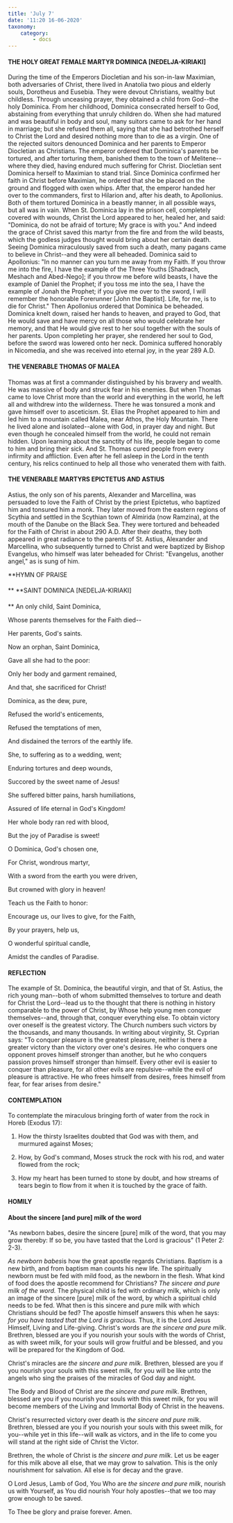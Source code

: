 ```yaml
---
title: 'July 7'
date: '11:20 16-06-2020'
taxonomy:
    category:
        - docs
---
```


#### THE HOLY GREAT FEMALE MARTYR DOMINICA [NEDELJA-KIRIAKI]

During the time of the Emperors Diocletian and his son-in-law Maximian, both adversaries of Christ, there lived in Anatolia two pious and elderly souls, Dorotheus and Eusebia. They were devout Christians, wealthy but childless. Through unceasing prayer, they obtained a child from God--the holy Dominica. From her childhood, Dominica consecrated herself to God, abstaining from everything that unruly children do. When she had matured and was beautiful in body and soul, many suitors came to ask for her hand in marriage; but she refused them all, saying that she had betrothed herself to Christ the Lord and desired nothing more than to die as a virgin. One of the rejected suitors denounced Dominica and her parents to Emperor Diocletian as Christians. The emperor ordered that Dominica's parents be tortured, and after torturing them, banished them to the town of Melitene--where they died, having endured much suffering for Christ. Diocletian sent Dominica herself to Maximian to stand trial. Since Dominica confirmed her faith in Christ before Maximian, he ordered that she be placed on the ground and flogged with oxen whips. After that, the emperor handed her over to the commanders, first to Hilarion and, after his death, to Apollonius. Both of them tortured Dominica in a beastly manner, in all possible ways, but all was in vain. When St. Dominica lay in the prison cell, completely covered with wounds, Christ the Lord appeared to her, healed her, and said: "Dominica, do not be afraid of torture; My grace is with you." And indeed the grace of Christ saved this martyr from the fire and from the wild beasts, which the godless judges thought would bring about her certain death. Seeing Dominica miraculously saved from such a death, many pagans came to believe in Christ--and they were all beheaded. Dominica said to Apollonius: "In no manner can you turn me away from my Faith. If you throw me into the fire, I have the example of the Three Youths [Shadrach, Meshach and Abed-Nego]; if you throw me before wild beasts, I have the example of Daniel the Prophet; if you toss me into the sea, I have the example of Jonah the Prophet; if you give me over to the sword, I will remember the honorable Forerunner [John the Baptist]. Life, for me, is to die for Christ." Then Apollonius ordered that Dominica be beheaded. Dominica knelt down, raised her hands to heaven, and prayed to God, that He would save and have mercy on all those who would celebrate her memory, and that He would give rest to her soul together with the souls of her parents. Upon completing her prayer, she rendered her soul to God, before the sword was lowered onto her neck. Dominica suffered honorably in Nicomedia, and she was received into eternal joy, in the year 289 A.D.

#### THE VENERABLE THOMAS OF MALEA

Thomas was at first a commander distinguished by his bravery and wealth. He was massive of body and struck fear in his enemies. But when Thomas came to love Christ more than the world and everything in the world, he left all and withdrew into the wilderness. There he was tonsured a monk and gave himself over to asceticism. St. Elias the Prophet appeared to him and led him to a mountain called Malea, near Athos, the Holy Mountain. There he lived alone and isolated--alone with God, in prayer day and night. But even though he concealed himself from the world, he could not remain hidden. Upon learning about the sanctity of his life, people began to come to him and bring their sick. And St. Thomas cured people from every infirmity and affliction. Even after he fell asleep in the Lord in the tenth century, his relics continued to help all those who venerated them with faith.

#### THE VENERABLE MARTYRS EPICTETUS AND ASTIUS

Astius, the only son of his parents, Alexander and Marcellina, was persuaded to love the Faith of Christ by the priest Epictetus, who baptized him and tonsured him a monk. They later moved from the eastern regions of Scythia and settled in the Scythian town of Almirida (now Ramzina), at the mouth of the Danube on the Black Sea. They were tortured and beheaded for the Faith of Christ in about 290 A.D. After their deaths, they both appeared in great radiance to the parents of St. Astius, Alexander and Marcellina, who subsequently turned to Christ and were baptized by Bishop Evangelus, who himself was later beheaded for Christ: "Evangelus, another angel," as is sung of him.


**HYMN OF PRAISE
####  
**
**SAINT DOMINICA [NEDELJA-KIRIAKI]
####  
**
An only child, Saint Dominica,
 

Whose parents themselves for the Faith died--
 

Her parents, God's saints.
 

Now an orphan, Saint Dominica,
 

Gave all she had to the poor:
 

Only her body and garment remained,


And that, she sacrificed for Christ!
 

Dominica, as the dew, pure,
 

Refused the world's enticements,
 

Refused the temptations of men,
 

And disdained the terrors of the earthly life.
 

She, to suffering as to a wedding, went;
 

Enduring tortures and deep wounds,
 

Succored by the sweet name of Jesus!
 

She suffered bitter pains, harsh humiliations,
 

Assured of life eternal in God's Kingdom!
 

Her whole body ran red with blood,
 

But the joy of Paradise is sweet!
 

O Dominica, God's chosen one,
 

For Christ, wondrous martyr,
 

With a sword from the earth you were driven,
 

But crowned with glory in heaven!
 

Teach us the Faith to honor:
 

Encourage us, our lives to give, for the Faith,
 

By your prayers, help us,
 

O wonderful spiritual candle,


Amidst the candles of Paradise.
 

#### REFLECTION

The example of St. Dominica, the beautiful virgin, and that of St. Astius, the rich young man--both of whom submitted themselves to torture and death for Christ the Lord--lead us to the thought that there is nothing in history comparable to the power of Christ, by Whose help young men conquer themselves--and, through that, conquer everything else. To obtain victory over oneself is the greatest victory. The Church numbers such victors by the thousands, and many thousands. In writing about virginity, St. Cyprian says: "To conquer pleasure is the greatest pleasure, neither is there a greater victory than the victory over one's desires. He who conquers one opponent proves himself stronger than another, but he who conquers passion proves himself stronger than himself. Every other evil is easier to conquer than pleasure, for all other evils are repulsive--while the evil of pleasure is attractive. He who frees himself from desires, frees himself from fear, for fear arises from desire."


#### CONTEMPLATION


To contemplate the miraculous bringing forth of water from the rock in Horeb (Exodus 17):

1.  How the thirsty Israelites doubted that God was with them, and murmured against Moses;

1.  How, by God's command, Moses struck the rock with his rod, and water flowed from the rock;

1.  How my heart has been turned to stone by doubt, and how streams of tears begin to flow from it when it is touched by the grace of faith.


#### HOMILY

#### About the sincere [and pure] milk of the word

"As newborn babes, desire the sincere [pure] milk of the word, that you may grow thereby: If so be, you have tasted that the Lord is gracious" (1 Peter 2: 2-3).

*As newborn babes*is how the great apostle regards Christians. Baptism is a new birth, and from baptism man counts his new life. The spiritually newborn must be fed with mild food, as the newborn in the flesh. What kind of food does the apostle recommend for Christians? *The sincere and pure milk of the word.* The physical child is fed with ordinary milk, which is only an image of the sincere [pure] milk of the word, by which a spiritual child needs to be fed. What then is this sincere and pure milk with which Christians should be fed? The apostle himself answers this when he says: *for you have tasted that the Lord is gracious.* Thus, it is the Lord Jesus Himself, Living and Life-giving. Christ's words are *the sincere and pure milk*. Brethren, blessed are you if you nourish your souls with the words of Christ, as with sweet milk, for your souls will grow fruitful and be blessed, and you will be prepared for the Kingdom of God.

Christ's miracles are *the sincere and pure milk*. Brethren, blessed are you if you nourish your souls with this sweet milk, for you will be like unto the angels who sing the praises of the miracles of God day and night.

The Body and Blood of Christ are *the sincere and pure milk*. Brethren, blessed are you if you nourish your souls with this sweet milk, for you will become members of the Living and Immortal Body of Christ in the heavens.

Christ's resurrected victory over death is *the sincere and pure milk*. Brethren, blessed are you if you nourish your souls with this sweet milk, for you--while yet in this life--will walk as victors, and in the life to come you will stand at the right side of Christ the Victor.

Brethren, the whole of Christ is *the sincere and pure milk*. Let us be eager for this milk above all else, that we may grow to salvation. This is the only nourishment for salvation. All else is for decay and the grave.

O Lord Jesus, Lamb of God, You Who are *the sincere and pure milk*, nourish us with Yourself, as You did nourish Your holy apostles--that we too may grow enough to be saved.

To Thee be glory and praise forever. Amen.
